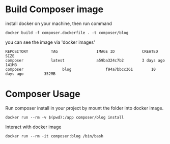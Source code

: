 # Build Composer image
install docker on your machine, then run command 
```
docker build -f composer.dockerfile . -t composer/blog
```
you can see the image via 'docker images'
```
REPOSITORY          TAG                 IMAGE ID            CREATED             SIZE
composer            latest              a59ba324c7b2        3 days ago          141MB
composer                 blog               f94a7bbcc361        10 days ago         352MB
```

# Composer Usage
Run composer install in your project by mount the folder into docker image.
```
docker run --rm -v $(pwd):/app composer/blog install
```
Interact with docker image
```
docker run --rm -it composer:blog /bin/bash
```
